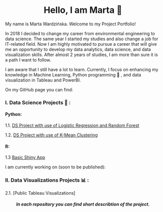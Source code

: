 <h1 align="center">Hello, I am Marta 👋</h1>  

My name is Marta Wardzińska. Welcome to my Project Portfolio! 

In 2018 I decided to change my career from environmental engineering to
data science. The same year I started my studies and also change a job for
IT-related field. Now I am highly motivated to pursue a career that will give me an opportunity to develop my data analytics, data science, and data visualization skills. After almost 2 years of studies, I am more than sure it is a path I want to follow.

I am aware that I still have a lot to learn. Currently, I focus on enhancing my knowledge in Machine Learning, Python programming 🐍 , and data visualization in Tableau and PowerBI.


On my GitHub page you can find:

### I. Data Science Projects 📝 :  

#### Python:

1.1. [DS Project with use of Logistic Regression and Random Forest](https://github.com/martawa10/Logistic_Reg-Random_Forest)

1.2. [DS Project with use of K-Mean Clustering](https://github.com/martawa10/Clustering-Hamburg)  

#### R:

1.3 [Basic Shiny App](https://github.com/martawa10/Shiny-App)  


I am currently working on (soon to be published):
### II. Data Visualizations Projects 📊 :
2.1. [Public Tableau Visualizations] 


<h5 align="center">In each repository you can find short describtion of the project.</h5>
